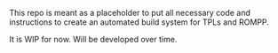This repo is meant as a placeholder to put all necessary code 
and instructions to create an automated build system for TPLs and ROMPP. 

It is WIP for now. 
Will be developed over time. 